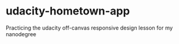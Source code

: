 # udacity-hometown-app
Practicing the udacity off-canvas responsive design lesson for my nanodegree
